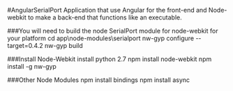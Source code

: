 #AngularSerialPort
Application that use Angular for the front-end and Node-webkit to make a back-end that functions like an executable.

###You will need to build the node SerialPort module for node-webkit for your platform
	cd app\node-modules\serialport
	nw-gyp configure --target=0.4.2
	nw-gyp build

###Install Node-Webkit
	install python 2.7
	npm install node-webkit
	npm install -g nw-gyp

###Other Node Modules
	npm install bindings
	npm install async